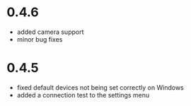 # 0.4.6

- added camera support
- minor bug fixes


# 0.4.5

- fixed default devices not being set correctly on Windows
- added a connection test to the settings menu
